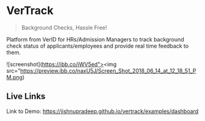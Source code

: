 # VerTrack
> Background Checks, Hassle Free!

Platform from VerID for HRs/Admission Managers to track background check status of applicants/employees and provide real time feedback to them. 

![screenshot](https://ibb.co/jWV5ed"><img src="https://preview.ibb.co/naxU5J/Screen_Shot_2018_06_14_at_12_18_51_PM.png)

## Live Links

Link to Demo: https://jishnupradeep.github.io/vertrack/examples/dashboard

